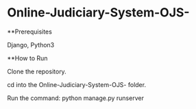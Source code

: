 # Online-Judiciary-System-OJS-

**Prerequisites


Django, Python3

**How to Run 

Clone the repository. 

cd into the Online-Judiciary-System-OJS- folder.

Run the command: python manage.py runserver
